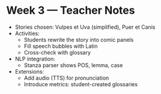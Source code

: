 # Week 3 — Teacher Notes
- Stories chosen: Vulpes et Uva (simplified), Puer et Canis
- Activities:
  - Students rewrite the story into comic panels
  - Fill speech bubbles with Latin
  - Cross-check with glossary
- NLP integration:
  - Stanza parser shows POS, lemma, case
- Extensions:
  - Add audio (TTS) for pronunciation
  - Introduce metrics: student-created glossaries
